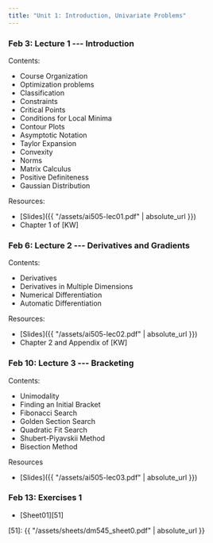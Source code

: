 ```yaml
---
title: "Unit 1: Introduction, Univariate Problems"
---
```


### Feb 3: Lecture 1 --- Introduction 

Contents: 

- Course Organization
- Optimization problems
- Classification
- Constraints
- Critical Points
- Conditions for Local Minima
- Contour Plots
- Asymptotic Notation
- Taylor Expansion
- Convexity
- Norms
- Matrix Calculus
- Positive Definiteness
- Gaussian Distribution

Resources:

- [Slides]({{ "/assets/ai505-lec01.pdf" | absolute_url }})
- Chapter 1 of [KW]

### Feb 6: Lecture 2 --- Derivatives and Gradients

Contents:

- Derivatives
- Derivatives in Multiple Dimensions
- Numerical Differentiation
- Automatic Differentiation

Resources:

- [Slides]({{ "/assets/ai505-lec02.pdf" | absolute_url }})
- Chapter 2 and Appendix of [KW]


### Feb 10: Lecture 3 --- Bracketing

Contents: 

- Unimodality
- Finding an Initial Bracket
- Fibonacci Search
- Golden Section Search
- Quadratic Fit Search
- Shubert-Piyavskii Method
- Bisection Method

Resources

- [Slides]({{ "/assets/ai505-lec03.pdf" | absolute_url }})


### Feb 13: Exercises 1
<!-- **Exercises**{: .label .label-purple }  -->

- [Sheet01][51]


[51]: {{ "/assets/sheets/dm545_sheet0.pdf" | absolute_url }}
